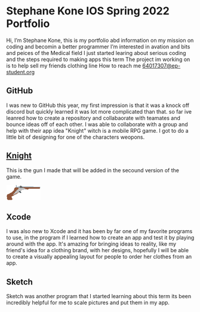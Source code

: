 # Stephane Kone  IOS Spring 2022 Portfolio 

Hi, I’m Stephane Kone, this is my portfolio abd information on my mission on coding and becomin a better programmer
I’m interested in avation and bits and peices of the Medical field 
I just started learing about serious coding and the steps required to making apps this term 
The project im working on is to help sell my friends clothing line
How to reach me 64017307@ep-student.org


## GitHub

I was new to GitHub this year, my first impression is that it was a knock off discord but quickly learned it was lot more complicated than that. 
so far ive leanred how to create a repository and collabaorate with teamates and bounce ideas off of each other. I was able to collaborate with a group and help with their app idea "Knight" witch is a mobile RPG game. I got to do a little bit of designing for one of the characters weopons.

## [Knight](https://github.com/EPHS-iOS/knight#knight)
This is the gun I made that will be added in the secound version of the game.

![gun](image-2.png)


## Xcode 

I was also new to Xcode and it has been by far one of my favorite programs to use, in the program if I learned how to create an app and
test it by playing around with the app. It's amazing for bringing ideas to reality, like my friend's idea for a clothing brand, with her designs, hopefully I will be able to create a visually appealing layout for people to order her clothes from an app.


## Sketch 

Sketch was another program that I started learning about this term its been incredibly helpful for me to scale pictures and put them in my app.

